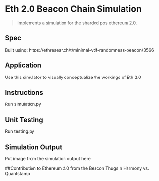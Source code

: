 # Eth 2.0 Beacon Chain Simulation
> Implements a simulation for the sharded pos ethereum 2.0.

## Spec
Built using: https://ethresear.ch/t/minimal-vdf-randomness-beacon/3566

## Application
Use this simulator to visually conceptualize the workings of Eth 2.0

## Instructions

Run simulation.py

## Unit Testing

Run testing.py

## Simulation Output

Put image from the simulation output here

##Contribution to Ethereum 2.0 from the Beacon Thugs n Harmony vs. Quantstamp

